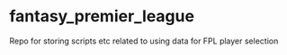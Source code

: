 # fantasy_premier_league
Repo for storing scripts etc related to using data for FPL player selection
